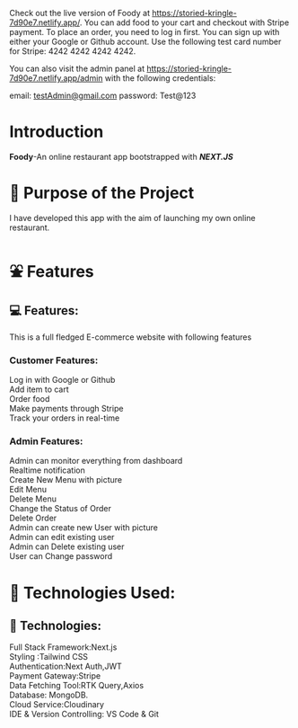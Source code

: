 Check out the live version of Foody at https://storied-kringle-7d90e7.netlify.app/. You can add food to your cart and checkout with Stripe payment. To place an order, you need to log in first. You can sign up with either your Google or Github account.
Use the following test card number for Stripe: 4242 4242 4242 4242.

You can also visit the admin panel at https://storied-kringle-7d90e7.netlify.app/admin with the following credentials:

email: testAdmin@gmail.com
password: Test@123

# Introduction

**Foody**-An online restaurant app bootstrapped with **_<span style={color:red}>NEXT.JS </span>_**

# 🎯 Purpose of the Project

I have developed this app with the aim of launching my own online restaurant.

# ⛲ Features

## 💻 Features:

This is a full fledged E-commerce website with following features

### Customer Features:

Log in with Google or Github<br />
Add item to cart<br />
Order food<br />
Make payments through Stripe<br />
Track your orders in real-time<br />

### Admin Features:

Admin can monitor everything from dashboard<br />
Realtime notification <br />
Create New Menu with picture <br />
Edit Menu <br />
Delete Menu <br />
Change the Status of Order<br />
Delete Order <br />
Admin can create new User with picture <br />
Admin can edit existing user <br />
Admin can Delete existing user <br />
User can Change password<br />

# 🧰 Technologies Used:

## 📱 Technologies:

Full Stack Framework:Next.js<br/>
Styling :Tailwind CSS<br/>
Authentication:Next Auth,JWT<br/>
Payment Gateway:Stripe <br/>
Data Fetching Tool:RTK Query,Axios <br/>
Database: MongoDB.<br/>
Cloud Service:Cloudinary<br/>
IDE & Version Controlling: VS Code & Git <br/>
